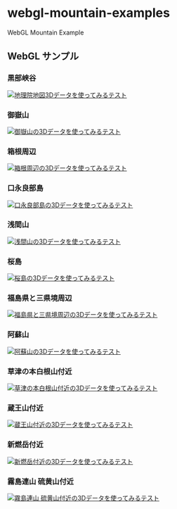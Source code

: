 ﻿# webgl-mountain-examples

WebGL Mountain Example

## WebGL サンプル

### 黒部峡谷

[![地理院地図3Dデータを使ってみるテスト](jsdo.it/cx20/assets/screenshot/l4shv.jpg)](https://cx20.github.io/webgl-mountain-examples/jsdo.it/cx20/l4shv/)

### 御嶽山

[![御嶽山の3Dデータを使ってみるテスト](jsdo.it/cx20/assets/screenshot/6GrB.jpg)](https://cx20.github.io/webgl-mountain-examples/jsdo.it/cx20/6GrB/)

### 箱根周辺

[![箱根周辺の3Dデータを使ってみるテスト](jsdo.it/cx20/assets/screenshot/ljKt.jpg)](https://cx20.github.io/webgl-mountain-examples/jsdo.it/cx20/ljKt/)

### 口永良部島

[![口永良部島の3Dデータを使ってみるテスト](jsdo.it/cx20/assets/screenshot/sk7v.jpg)](https://cx20.github.io/webgl-mountain-examples/jsdo.it/cx20/sk7v/)

### 浅間山

[![浅間山の3Dデータを使ってみるテスト](jsdo.it/cx20/assets/screenshot/6vyu.jpg)](https://cx20.github.io/webgl-mountain-examples/jsdo.it/cx20/6vyu/)

### 桜島

[![桜島の3Dデータを使ってみるテスト](jsdo.it/cx20/assets/screenshot/tDAV5.jpg)](https://cx20.github.io/webgl-mountain-examples/jsdo.it/cx20/tDAV5/)

### 福島県と三県境周辺

[![福島県と三県境周辺の3Dデータを使ってみるテスト](jsdo.it/cx20/assets/screenshot/2oVv1.jpg)](https://cx20.github.io/webgl-mountain-examples/jsdo.it/cx20/2oVv1/)

### 阿蘇山

[![阿蘇山の3Dデータを使ってみるテスト](jsdo.it/cx20/assets/screenshot/wtNjT.jpg)](https://cx20.github.io/webgl-mountain-examples/jsdo.it/cx20/wtNjT/)

### 草津の本白根山付近

[![草津の本白根山付近の3Dデータを使ってみるテスト](jsdo.it/cx20/assets/screenshot/c48E.jpg)](https://cx20.github.io/webgl-mountain-examples/jsdo.it/cx20/c48E/)

### 蔵王山付近

[![蔵王山付近の3Dデータを使ってみるテスト](jsdo.it/cx20/assets/screenshot/2rwl.jpg)](https://cx20.github.io/webgl-mountain-examples/jsdo.it/cx20/2rwl/)

### 新燃岳付近

[![新燃岳付近の3Dデータを使ってみるテスト](jsdo.it/cx20/assets/screenshot/GhZA.jpg)](https://cx20.github.io/webgl-mountain-examples/jsdo.it/cx20/GhZA/)

### 霧島連山 硫黄山付近

[![霧島連山 硫黄山付近の3Dデータを使ってみるテスト](jsdo.it/cx20/assets/screenshot/SLj8.jpg)](https://cx20.github.io/webgl-mountain-examples/jsdo.it/cx20/SLj8/)
